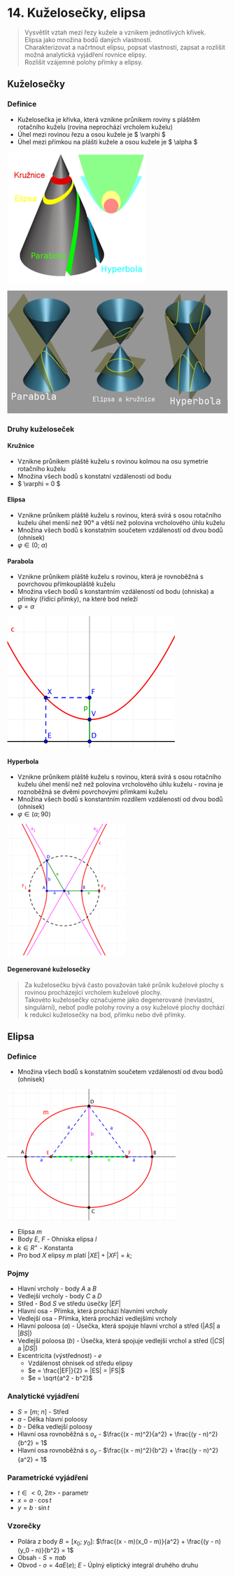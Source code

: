# 14. Kuželosečky, elipsa

> Vysvětlit vztah mezi řezy kužele a vznikem jednotlivých křivek. \
> Elipsa jako množina bodů daných vlastností. \
> Charakterizovat a načrtnout elipsu, popsat vlastnosti, zapsat a rozlišit možná analytická vyjádření rovnice elipsy. \
> Rozlišit vzájemné polohy přímky a elipsy.

## Kuželosečky

### Definice

- Kuželosečka je křivka, která vznikne průnikem roviny s pláštěm rotačního kuželu (rovina neprochází vrcholem kuželu)
- Úhel mezi rovinou řezu a osou kužele je $ \varphi $
- Úhel mezi přímkou na plášti kužele a osou kužele je $ \alpha $

![Kuželosečky](./kuzelosecky.png)

![Kuželosečky](./kuzelosecky2.png)

### Druhy kuželoseček

#### Kružnice

- Vznikne průnikem pláště kuželu s rovinou kolmou na osu symetrie rotačního kuželu
- Množina všech bodů s konstatní vzdáleností od bodu
- $ \varphi = 0 $

#### Elipsa

- Vznikne průnikem pláště kuželu s rovinou, která svírá s osou rotačního kuželu úhel menší než $90°$ a větší než polovina vrcholového úhlu kuželu
- Množina všech bodů s konstatním součetem vzdáleností od dvou bodů (ohnisek)
- $\varphi \in (0 ; \ \alpha)$

#### Parabola

- Vznikne průnikem pláště kuželu s rovinou, která je rovnoběžná s povrchovou přímkoupláště kuželu
- Množina všech bodů s konstantním vzdáleností od bodu (ohniska) a přímky (řídící přímky), na které bod neleží
- $\varphi = \alpha$

![Parabola](./parabola.png)

#### Hyperbola

- Vznikne průnikem pláště kuželu s rovinou, která svírá s osou rotačního kuželu úhel menší než než polovina vrcholového úhlu kuželu - rovina je roznoběžná se dvěmi povrchovými přímkami kuželu
- Množina všech bodů s konstantním rozdílem vzdáleností od dvou bodů (ohnisek)
- $\varphi \in ( \alpha ; 90 \rangle$

![Hyperbola](./hyperbola.png)

#### Degenerované kuželosečky

> Za kuželosečku bývá často považován také průnik kuželové plochy s rovinou procházející vrcholem kuželové plochy. \
> Takovéto kuželosečky označujeme jako degenerované (nevlastní, singulární), neboť podle polohy roviny a osy kuželové plochy dochází k redukci kuželosečky na bod, přímku nebo dvě přímky.

## Elipsa

### Definice

- Množina všech bodů s konstatním součetem vzdáleností od dvou bodů (ohnisek)

![Elipsa](./elipsa.png)

- Elipsa $m$
- Body $E$, $F$ - Ohniska elipsa $l$
- $k \in R^+$ - Konstanta
- Pro bod $X$ elipsy $m$ platí $|XE| + |XF| = k$;

### Pojmy

- Hlavní vrcholy - body $A$ a $B$
- Vedlejší vrcholy - body $C$ a $D$
- Střed - Bod $S$ ve středu úsečky $|EF|$
- Hlavní osa - Přímka, která prochází hlavními vrcholy
- Vedlejší osa - Přímka, která prochází vedlejšími vrcholy
- Hlavní poloosa ($a$) - Úsečka, která spojuje hlavní vrchol a střed ($|AS|$ a $|BS|$)
- Vedlejší poloosa ($b$) - Úsečka, která spojuje vedlejší vrchol a střed ($|CS|$ a $|DS|$)
- Excentricita (výstřednost) - $e$
  - Vzdálenost ohnisek od středu elipsy
  - $e = \frac{|EF|}{2} = |ES| = |FS|$
  - $e = \sqrt{a^2 - b^2}$

### Analytické vyjádření

- $S = [m; \ n]$ - Střed
- $a$ - Délka hlavní poloosy
- $b$ - Délka vedlejší poloosy
- Hlavní osa rovnoběžná s $o_x$ - $\frac{(x - m)^2}{a^2} + \frac{(y - n)^2}{b^2} = 1$
- Hlavní osa rovnoběžná s $o_y$ - $\frac{(x - m)^2}{b^2} + \frac{(y - n)^2}{a^2} = 1$

### Parametrické vyjádření

- $t \in <0, \ 2\pi>$ - parametr
- $x = a \cdot \cos{t}$
- $y = b \cdot \sin{t}$

### Vzorečky

- Polára z body $B = [x_0; \ y_0]$: $\frac{(x - m)(x_0 - m)}{a^2} + \frac{(y - n)(y_0 - n)}{b^2} = 1$
- Obsah - $S = \pi a b$
- Obvod - $o = 4 a E(e)$; $E$ - Úplný eliptický integrál druhého druhu
